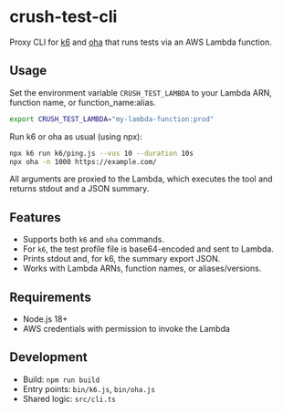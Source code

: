 # crush-test-cli

Proxy CLI for [k6](https://k6.io/) and [oha](https://github.com/hatoo/oha) that runs tests via an AWS Lambda function.

## Usage

Set the environment variable `CRUSH_TEST_LAMBDA` to your Lambda ARN, function name, or function_name:alias.

```sh
export CRUSH_TEST_LAMBDA="my-lambda-function:prod"
```

Run k6 or oha as usual (using npx):

```sh
npx k6 run k6/ping.js --vus 10 --duration 10s
npx oha -n 1000 https://example.com/
```

All arguments are proxied to the Lambda, which executes the tool and returns stdout and a JSON summary.

## Features

- Supports both `k6` and `oha` commands.
- For `k6`, the test profile file is base64-encoded and sent to Lambda.
- Prints stdout and, for k6, the summary export JSON.
- Works with Lambda ARNs, function names, or aliases/versions.

## Requirements

- Node.js 18+
- AWS credentials with permission to invoke the Lambda

## Development

- Build: `npm run build`
- Entry points: `bin/k6.js`, `bin/oha.js`
- Shared logic: `src/cli.ts`
